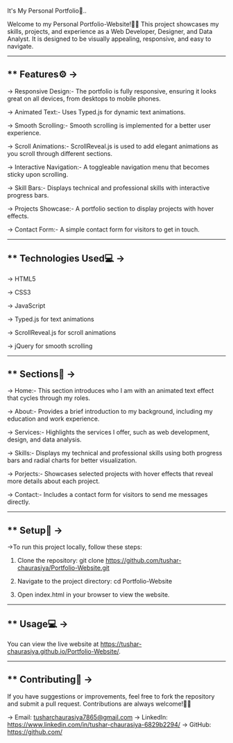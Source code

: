 It's My Personal Portfolio🫰..

Welcome to my Personal Portfolio-Website!🧑‍🦱 This project showcases my skills, projects, and experience as a Web Developer, Designer, and Data Analyst. It is designed to be visually appealing, responsive, and easy to navigate.

----------------------------------------------
** Features⚙️ ->
----------------------------------------------
  
-> Responsive Design:- The portfolio is fully responsive, ensuring it looks great on all devices, from desktops to mobile phones.

-> Animated Text:- Uses Typed.js for dynamic text animations.

-> Smooth Scrolling:- Smooth scrolling is implemented for a better user experience.

-> Scroll Animations:- ScrollReveal.js is used to add elegant animations as you scroll through different sections.

-> Interactive Navigation:- A toggleable navigation menu that becomes sticky upon scrolling.

-> Skill Bars:- Displays technical and professional skills with interactive progress bars.

-> Projects Showcase:- A portfolio section to display projects with hover effects.

-> Contact Form:- A simple contact form for visitors to get in touch.

----------------------------------------------
** Technologies Used💻 ->
----------------------------------------------
  
 -> HTML5
 
 -> CSS3
 
 -> JavaScript
 
 -> Typed.js for text animations
 
 -> ScrollReveal.js for scroll animations
 
 -> jQuery for smooth scrolling
 
---------------------------------------------- 
** Sections📌 ->
----------------------------------------------
  
-> Home:-
This section introduces who I am with an animated text effect that cycles through my roles.

-> About:-
Provides a brief introduction to my background, including my education and work experience.

-> Services:-
Highlights the services I offer, such as web development, design, and data analysis.

-> Skills:-
Displays my technical and professional skills using both progress bars and radial charts for better visualization.

-> Porjects:-
Showcases selected projects with hover effects that reveal more details about each project.

-> Contact:-
Includes a contact form for visitors to send me messages directly.

----------------------------------------------
** Setup🔧 ->
----------------------------------------------
  
->To run this project locally, follow these steps:

1. Clone the repository:
   git clone https://github.com/tushar-chaurasiya/Portfolio-Website.git

2. Navigate to the project directory:
   cd Portfolio-Website

3. Open index.html in your browser to view the website.

----------------------------------------------
** Usage💻 ->
----------------------------------------------
  
You can view the live website at https://tushar-chaurasiya.github.io/Portfolio-Website/.

----------------------------------------------
** Contributing🤝 ->
----------------------------------------------
  
If you have suggestions or improvements, feel free to fork the repository and submit a pull request. Contributions are always welcome!🤗🤩

-> Email: tusharchaurasiya7865@gmail.com
-> LinkedIn: https://www.linkedin.com/in/tushar-chaurasiya-6829b2294/
-> GitHub: https://github.com/
